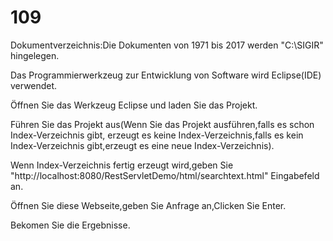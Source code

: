 # 109
Dokumentverzeichnis:Die Dokumenten von 1971 bis 2017 werden "C:\SIGIR" hingelegen.

Das Programmierwerkzeug zur Entwicklung von Software wird Eclipse(IDE) verwendet.

Öffnen Sie das Werkzeug Eclipse und laden Sie das Projekt.

Führen Sie das Projekt aus(Wenn Sie das Projekt ausführen,falls es schon Index-Verzeichnis gibt,
erzeugt es keine Index-Verzeichnis,falls es kein Index-Verzeichnis gibt,erzeugt es eine neue Index-Verzeichnis).

Wenn Index-Verzeichnis fertig erzeugt wird,geben Sie "http://localhost:8080/RestServletDemo/html/searchtext.html" Eingabefeld an.

Öffnen Sie diese Webseite,geben Sie Anfrage an,Clicken Sie Enter.

Bekomen Sie die Ergebnisse.
